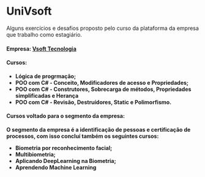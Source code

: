 # UniVsoft
Alguns exercícios e desafios proposto pelo curso da plataforma da empresa que trabalho como estagiário.

#### <b>Empresa<b>: [Vsoft Tecnologia](https://www.vsoft.com.br/)<br>
#### <b>Cursos<b>:<br>
  - Lógica de progrmação;
  - POO com C# - Conceito, Modificadores de acesso e Propriedades;
  - POO com C# - Construtores, Sobrecarga de métodos, Propriedades simplificadas e Herança
  - POO com C# - Revisão, Destruídores, Static e Polimorfismo.

#### <b>Cursos voltado para o segmento da empresa:<b> <br>
O segmento da empresa é a identificação de pessoas e certificação de processos, com isso concluí também os seguintes cursos:
  - Biometria por reconhecimento facial;
  - Multibiometria;
  - Aplicando DeepLearning na Biometria;
  - Aprendendo Machine Learning
